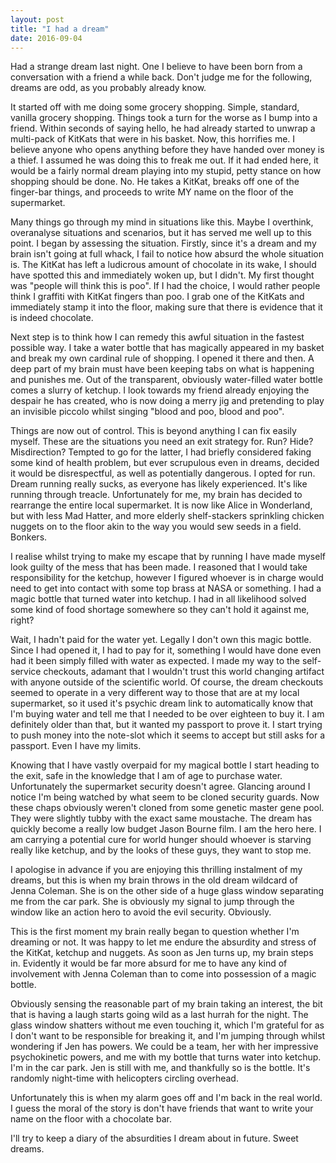 ```yaml
---
layout: post
title: "I had a dream"
date: 2016-09-04
---
```


Had a strange dream last night. One I believe to have been born from a conversation with a friend a while back. Don't judge me for the following, dreams are odd, as you probably already know.

It started off with me doing some grocery shopping. Simple, standard, vanilla grocery shopping. Things took a turn for the worse as I bump into a friend. Within seconds of saying hello, he had already started to unwrap a multi-pack of KitKats that were in his basket. Now, this horrifies me. I believe anyone who opens anything before they have handed over money is a thief. I assumed he was doing this to freak me out. If it had ended here, it would be a fairly normal dream playing into my stupid, petty stance on how shopping should be done. No. He takes a KitKat, breaks off one of the finger-bar things, and proceeds to write MY name on the floor of the supermarket.

Many things go through my mind in situations like this. Maybe I overthink, overanalyse situations and scenarios, but it has served me well up to this point. I began by assessing the situation. Firstly, since it's a dream and my brain isn't going at full whack, I fail to notice how absurd the whole situation is. The KitKat has left a ludicrous amount of chocolate in its wake, I should have spotted this and immediately woken up, but I didn't. My first thought was "people will think this is poo". If I had the choice, I would rather people think I graffiti with KitKat fingers than poo. I grab one of the KitKats and immediately stamp it into the floor, making sure that there is evidence that it is indeed chocolate.

Next step is to think how I can remedy this awful situation in the fastest possible way. I take a water bottle that has magically appeared in my basket and break my own cardinal rule of shopping. I opened it there and then. A deep part of my brain must have been keeping tabs on what is happening and punishes me. Out of the transparent, obviously water-filled water bottle comes a slurry of ketchup. I look towards my friend already enjoying the despair he has created, who is now doing a merry jig and pretending to play an invisible piccolo whilst singing "blood and poo, blood and poo".

Things are now out of control. This is beyond anything I can fix easily myself. These are the situations you need an exit strategy for. Run? Hide? Misdirection? Tempted to go for the latter, I had briefly considered faking some kind of health problem, but ever scrupulous even in dreams, decided it would be disrespectful, as well as potentially dangerous. I opted for run. Dream running really sucks, as everyone has likely experienced. It's like running through treacle. Unfortunately for me, my brain has decided to rearrange the entire local supermarket. It is now like Alice in Wonderland, but with less Mad Hatter, and more elderly shelf-stackers sprinkling chicken nuggets on to the floor akin to the way you would sew seeds in a field. Bonkers.

I realise whilst trying to make my escape that by running I have made myself look guilty of the mess that has been made. I reasoned that I would take responsibility for the ketchup, however I figured whoever is in charge would need to get into contact with some top brass at NASA or something. I had a magic bottle that turned water into ketchup. I had in all likelihood solved some kind of food shortage somewhere so they can't hold it against me, right?

Wait, I hadn't paid for the water yet. Legally I don't own this magic bottle. Since I had opened it, I had to pay for it, something I would have done even had it been simply filled with water as expected. I made my way to the self-service checkouts, adamant that I wouldn't trust this world changing artifact with anyone outside of the scientific world. Of course, the dream checkouts seemed to operate in a very different way to those that are at my local supermarket, so it used it's psychic dream link to automatically know that I'm buying water and tell me that I needed to be over eighteen to buy it. I am definitely older than that, but it wanted my passport to prove it. I start trying to push money into the note-slot which it seems to accept but still asks for a passport. Even I have my limits.

Knowing that I have vastly overpaid for my magical bottle I start heading to the exit, safe in the knowledge that I am of age to purchase water. Unfortunately the supermarket security doesn't agree. Glancing around I notice I'm being watched by what seem to be cloned security guards. Now these chaps obviously weren't cloned from some genetic master gene pool. They were slightly tubby with the exact same moustache. The dream has quickly become a really low budget Jason Bourne film. I am the hero here. I am carrying a potential cure for world hunger should whoever is starving really like ketchup, and by the looks of these guys, they want to stop me.

I apologise in advance if you are enjoying this thrilling instalment of my dreams, but this is when my brain throws in the old dream wildcard of Jenna Coleman. She is on the other side of a huge glass window separating me from the car park. She is obviously my signal to jump through the window like an action hero to avoid the evil security. Obviously.

This is the first moment my brain really began to question whether I'm dreaming or not. It was happy to let me endure the absurdity and stress of the KitKat, ketchup and nuggets. As soon as Jen turns up, my brain steps in. Evidently it would be far more absurd for me to have any kind of involvement with Jenna Coleman than to come into possession of a magic bottle.

Obviously sensing the reasonable part of my brain taking an interest, the bit that is having a laugh starts going wild as a last hurrah for the night. The glass window shatters without me even touching it, which I'm grateful for as I don't want to be responsible for breaking it, and I'm jumping through whilst wondering if Jen has powers. We could be a team, her with her impressive psychokinetic powers, and me with my bottle that turns water into ketchup. I'm in the car park. Jen is still with me, and thankfully so is the bottle. It's randomly night-time with helicopters circling overhead.

Unfortunately this is when my alarm goes off and I'm back in the real world. I guess the moral of the story is don't have friends that want to write your name on the floor with a chocolate bar.

I'll try to keep a diary of the absurdities I dream about in future. Sweet dreams.
